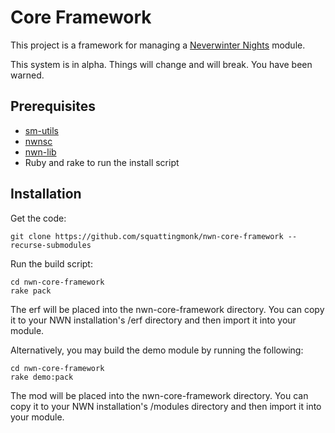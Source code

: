 # Core Framework

This project is a framework for managing a [Neverwinter 
Nights](https://neverwintervault.org) module.

This system is in alpha. Things will change and will break. You have been 
warned.

## Prerequisites
- [sm-utils](https://github.com/squattingmonk/sm-utils)
- [nwnsc](https://gitlab.com/glorwinger/nwnsc)
- [nwn-lib](https://github.com/niv/nwn-tools)
- Ruby and rake to run the install script

## Installation
Get the code:
```
git clone https://github.com/squattingmonk/nwn-core-framework --recurse-submodules
```

Run the build script:
```
cd nwn-core-framework
rake pack
```

The erf will be placed into the nwn-core-framework directory. You can copy it 
to your NWN installation's /erf directory and then import it into your module.

Alternatively, you may build the demo module by running the following:
```
cd nwn-core-framework
rake demo:pack
```

The mod will be placed into the nwn-core-framework directory. You can copy it 
to your NWN installation's /modules directory and then import it into your 
module.
